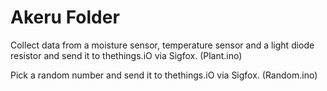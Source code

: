 # Akeru Folder

Collect data from a moisture sensor, temperature sensor and a light diode resistor and send it to thethings.iO via Sigfox. (Plant.ino)

Pick a random number and send it to thethings.iO via Sigfox. (Random.ino)
